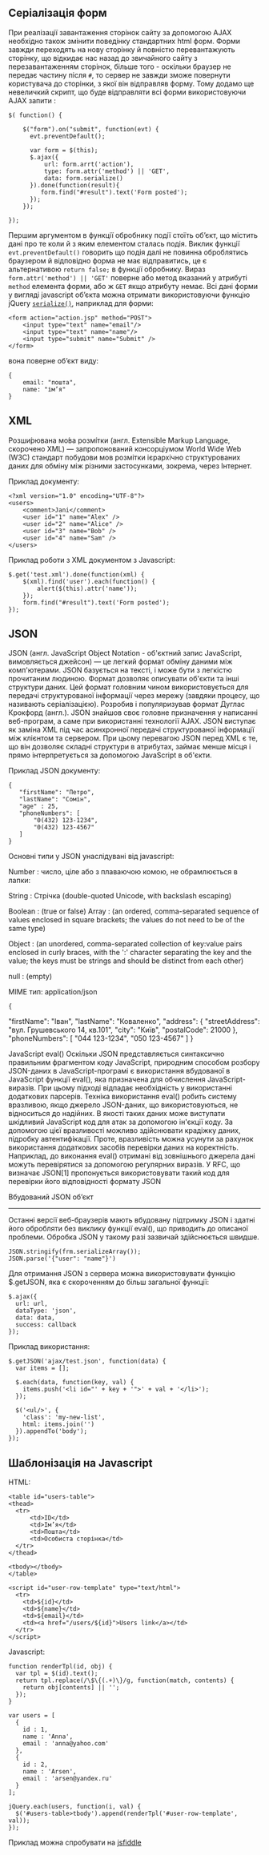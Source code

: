 Серіалізація форм
----------

При реалізації завантаження сторінок сайту за допомогою AJAX необхідно також змінити поведінку стандартних html форм. Форми завжди переходять на нову сторінку й повністю перевантажують сторінку, що відкидає нас назад до звичайного сайту з перезавантаженням сторінок, більше того - оскільки браузер не передає частину після `#`, то сервер не завжди зможе повернути користувача до сторінки, з якої він відправляв форму. Тому додамо ще невеличкий скрипт, що буде відправляти всі форми використовуючи AJAX запити :


	$( function() {

		$("form").on("submit", function(evt) {
		  evt.preventDefault();

		  var form = $(this);
		  $.ajax({
		      url: form.arrt('action'),
		      type: form.attr('method') || 'GET',
		      data: form.serialize()
		  }).done(function(result){
		  	 form.find("#result").text('Form posted');
		  });
		});

	});

Першим аргументом в функції обробнику події стоїть об’єкт, що містить дані про те коли й з яким елементом сталась подія. Виклик функції `evt.preventDefault()` говорить що подія далі не повинна оброблятись браузером й відповідно форма не має відправитись, це є альтернативою `return false;` в функції обробнику. Вираз `form.attr('method') || 'GET'` поверне або метод вказаний у атрибуті `method` елемента форми, або ж `GET` якщо атрибуту немає. Всі дані форми у вигляді javascript об’єкта можна отримати використовуючи функцію jQuery [`serialize()`](http://api.jquery.com/serialize/), наприклад для форми:

	<form action="action.jsp" method="POST">
	    <input type="text" name="email"/>
	    <input type="text" name="name"/>
	    <input type="submit" name="Submit" />
	</form>

вона поверне об’єкт виду:

	{
		email: "пошта",
		name: "ім’я"
	}


XML
-----

Розши́рювана мо́ва розмі́тки (англ. Extensible Markup Language, скорочено XML) — запропонований консорціумом World Wide Web (W3C) стандарт побудови мов розмітки ієрархічно структурованих даних для обміну між різними застосунками, зокрема, через Інтернет.

Приклад документу:

	<?xml version="1.0" encoding="UTF-8"?>
	<users>
	    <comment>Jani</comment>
	    <user id="1" name="Alex" />
	    <user id="2" name="Alice" />
	    <user id="3" name="Bob" />
	    <user id="4" name="Sam" />
	</users>

Приклад роботи з XML документом з Javascript:

	$.get('test.xml').done(function(xml) {
		$(xml).find('user').each(function() {
			alert($(this).attr('name'));
		});
		form.find("#result").text('Form posted');
	});


JSON
-----

JSON (англ. JavaScript Object Notation - об'єктний запис JavaScript, вимовляється джейсон) — це легкий формат обміну даними між комп'ютерами. JSON базується на тексті, і може бути з легкістю прочитаним людиною. Формат дозволяє описувати об'єкти та інші структури даних. Цей формат головним чином використовується для передачі структурованої інформації через мережу (завдяки процесу, що називають серіалізацією).
Розробив і популяризував формат Дуглас Крокфорд (англ.).
JSON знайшов своє головне призначення у написанні веб-програм, а саме при використанні технології AJAX. JSON виступає як заміна XML під час асинхронної передачі структурованої інформації між клієнтом та сервером. При цьому перевагою JSON перед XML є те, що він дозволяє складні структури в атрибутах, займає менше місця і прямо інтерпретується за допомогою JavaScript в об'єкти.

Приклад JSON документу:

	{
	   "firstName": "Петро",
	   "lastName": "Сомін",
	   "age" : 25,
	   "phoneNumbers": [
	       "0(432) 123-1234",
	       "0(432) 123-4567"
	   ]
	}

Основні типи у JSON унаслідувані від javascript:

Number
: число, ціле або з плаваючою комою, не обрамлюється в лапки:

String
: Стрічка
(double-quoted Unicode, with backslash escaping)

Boolean
: (true or false)
Array
: (an ordered, comma-separated sequence of values enclosed in square brackets; the values do not need to be of the same type)

Object
: (an unordered, comma-separated collection of key:value pairs enclosed in curly braces, with the ':' character separating the key and the value; the keys must be strings and should be distinct from each other)

null
: (empty)


MIME тип:	application/json

	{
   "firstName": "Іван",
   "lastName": "Коваленко",
   "address": {
       "streetAddress": "вул. Грушевського 14, кв.101",
       "city": "Київ",
       "postalCode": 21000
   },
   "phoneNumbers": [
       "044 123-1234",
       "050 123-4567"
   ]
}

JavaScript eval()
Оскільки JSON представляється синтаксично правильним фрагментом коду JavaScript, природним способом розбору JSON-даних в JavaScript-програмі є використання вбудованої в JavaScript функції eval(), яка призначена для обчислення JavaScript-виразів. При цьому підході відпадає необхідність у використанні додаткових парсерів.
Техніка використання eval() робить систему вразливою, якщо джерело JSON-даних, що використовуються, не відноситься до надійних. В якості таких даних може виступати шкідливий JavaScript код для атак за допомогою ін'єкції коду. За допомогою цієї вразливості можливо здійснювати крадіжку даних, підробку автентифікації. Проте, вразливість можна усунути за рахунок використання додаткових засобів перевірки даних на коректність. Наприклад, до виконання eval() отримані від зовнішнього джерела дані можуть перевірятися за допомогою регулярних виразів. У RFC, що визначає JSON[1] пропонується використовувати такий код для перевірки його відповідності формату JSON

Вбудований JSON об’єкт
______

Останні версії веб-браузерів мають вбудовану підтримку JSON і здатні його обробляти без виклику функції eval(), що приводить до 
описаної проблеми. Обробка JSON у такому разі зазвичай здійснюється швидше. 

	JSON.stringify(frm.serializeArray());
	JSON.parse('{"user": "name"}')

Для отримання JSON з сервера можна використовувати функцію $.getJSON, яка є скороченням до більш загальної функції:

	$.ajax({
	  url: url,
	  dataType: 'json',
	  data: data,
	  success: callback
	});

Приклад використання:

	$.getJSON('ajax/test.json', function(data) {
	  var items = [];
	 
	  $.each(data, function(key, val) {
	    items.push('<li id="' + key + '">' + val + '</li>');
	  });
	 
	  $('<ul/>', {
	    'class': 'my-new-list',
	    html: items.join('')
	  }).appendTo('body');
	});


Шаблонізація на Javascript
-------------

HTML:
	
	<table id="users-table">
	<thead>
	  <tr>
	      <td>ID</td>
	      <td>Ім’я</td>
	      <td>Пошта</td>
	      <td>Особиста сторінка</td>
	  </tr>
	</thead>
	
	<tbody></tbody>
	</table>

	<script id="user-row-template" type="text/html">
  	  <tr>
	    <td>${id}</td>
	    <td>${name}</td>
	    <td>${email}</td>
	    <td><a href="/users/${id}">Users link</a></td>
	  </tr>
	</script>

Javascript:
	
	function renderTpl(id, obj) {
	  var tpl = $(id).text();
	  return tpl.replace(/\$\{(.+)\}/g, function(match, contents) {
	    return obj[contents] || '';
	  });
	}
	
	var users = [
	  {
	    id : 1,
	    name : 'Anna',
	    email : 'anna@yahoo.com'
	  },
	  {
  	    id : 2,
	    name : 'Arsen',
	    email : 'arsen@yandex.ru'
	  }
	];
	
	jQuery.each(users, function(i, val) {
	  $('#users-table>tbody').append(renderTpl('#user-row-template', val));    
	});


Приклад можна спробувати на [jsfiddle](http://jsfiddle.net/6CM6B/)
